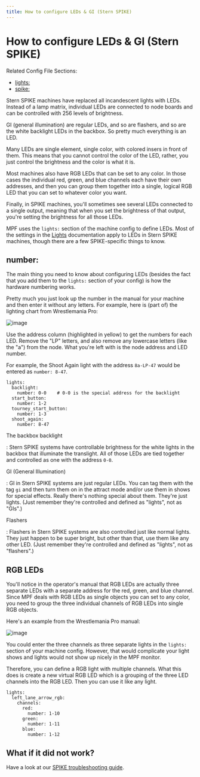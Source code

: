```yaml
---
title: How to configure LEDs & GI (Stern SPIKE)
---
```


# How to configure LEDs & GI (Stern SPIKE)


Related Config File Sections:

* [lights:](../../config/lights.md)
* [spike:](../../config/spike.md)

Stern SPIKE machines have replaced all incandescent lights with LEDs.
Instead of a lamp matrix, individual LEDs are connected to node boards
and can be controlled with 256 levels of brightness.

GI (general illumination) are regular LEDs, and so are flashers, and so
are the white backlight LEDs in the backbox. So pretty much everything
is an LED.

Many LEDs are single element, single color, with colored insers in front
of them. This means that you cannot control the color of the LED,
rather, you just control the brightness and the color is what it is.

Most machines also have RGB LEDs that can be set to any color. In those
cases the individual red, green, and blue channels each have their own
addresses, and then you can group them together into a single, logical
RGB LED that you can set to whatever color you want.

Finally, in SPIKE machines, you'll sometimes see several LEDs connected
to a single output, meaning that when you set the brightness of that
output, you're setting the brightness for all those LEDs.

MPF uses the `lights:` section of the machine config to define LEDs.
Most of the settings in the [Lights](../../mechs/lights/index.md) documentation apply to LEDs in Stern SPIKE machines, though
there are a few SPIKE-specific things to know.

## number:

The main thing you need to know about configuring LEDs (besides the fact
that you add them to the `lights:` section of your config) is how the
hardware numbering works.

Pretty much you just look up the number in the manual for your machine
and then enter it without any letters. For example, here is (part of)
the lighting chart from Wrestlemania Pro:

![image](/docs/hardware/images/spike_light_table.jpg)

Use the address column (highlighted in yellow) to get the numbers for
each LED. Remove the "LP" letters, and also remove any lowercase
letters (like the "a") from the node. What you're left with is the
node address and LED number.

For example, the Shoot Again light with the address `8a-LP-47` would be
entered as `number: 8-47`.

``` mpf-config
lights:
  backlight:
    number: 0-0    # 0-0 is the special address for the backlight
  start_button:
    number: 1-2
  tourney_start_button:
    number: 1-3
  shoot_again:
    number: 8-47
```

The backbox backlight

:   Stern SPIKE systems have controllable brightness for the white
    lights in the backbox that illuminate the translight. All of those
    LEDs are tied together and controlled as one with the address `0-0`.

GI (General Illumination)

:   GI in Stern SPIKE systems are just regular LEDs. You can tag them
    with the tag `gi` and then turn them on in the attract mode and/or
    use them in shows for special effects. Really there's nothing
    special about them. They're just lights. (Just remember they're
    controlled and defined as "lights", not as "GIs".)

Flashers

:   Flashers in Stern SPIKE systems are also controlled just like normal
    lights. They just happen to be super bright, but other than that,
    use them like any other LED. (Just remember they're controlled and
    defined as "lights", not as "flashers".)

## RGB LEDs

You'll notice in the operator's manual that RGB LEDs are actually
three separate LEDs with a separate address for the red, green, and blue
channel. Since MPF deals with RGB LEDs as single objects you can set to
any color, you need to group the three individual channels of RGB LEDs
into single RGB objects.

Here's an example from the Wrestlemania Pro manual:

![image](/docs/hardware/images/spike_rgb_light_table.jpg)

You could enter the three channels as three separate lights in the
`lights:` section of your machine config. However, that would complicate
your light shows and lights would not show up nicely in the MPF monitor.

Therefore, you can define a RGB light with multiple channels. What this
does is create a new virtual RGB LED which is a grouping of the three
LED channels into the RGB LED. Then you can use it like any light.

``` mpf-config
lights:
  left_lane_arrow_rgb:
    channels:
      red:
        number: 1-10
      green:
        number: 1-11
      blue:
        number: 1-12
```

## What if it did not work?

Have a look at our
[SPIKE troubleshooting guide](../../troubleshooting/index.md).
